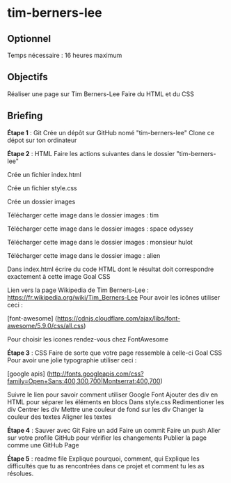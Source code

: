 # tim-berners-lee

## Optionnel
Temps nécessaire : 16 heures maximum

## Objectifs
Réaliser une page sur Tim Berners-Lee
Faire du HTML et du CSS

## Briefing

__Étape 1__ : Git
Crée un dépôt sur GitHub nomé "tim-berners-lee"
Clone ce dépot sur ton ordinateur

__Étape 2__ : HTML
Faire les actions suivantes dans le dossier "tim-berners-lee"

Crée un fichier index.html

Crée un fichier style.css

Crée un dossier images

Télécharger cette image dans le dossier images : tim

Télécharger cette image dans le dossier images : space odyssey

Télécharger cette image dans le dossier images : monsieur hulot

Télécharger cette image dans le dossier image : alien

Dans index.html écrire du code HTML dont le résultat doit correspondre exactement à cette image Goal CSS

Lien vers la page Wikipedia de Tim Berners-Lee : https://fr.wikipedia.org/wiki/Tim_Berners-Lee
Pour avoir les icônes utiliser ceci :

[font-awesome] (https://cdnjs.cloudflare.com/ajax/libs/font-awesome/5.9.0/css/all.css)

Pour choisir les icones rendez-vous chez FontAwesome

__Étape 3__ : CSS
Faire de sorte que votre page ressemble à celle-ci Goal CSS
Pour avoir une jolie typographie utiliser ceci :

[google apis] (http://fonts.googleapis.com/css?family=Open+Sans:400,300,700|Montserrat:400,700)

Suivre le lien pour savoir comment utiliser Google Font
Ajouter des div en HTML pour séparer les éléments en blocs
Dans style.css
Redimentioner les div
Centrer les div
Mettre une couleur de fond sur les div
Changer la couleur des textes
Aligner les textes

__Étape 4__ : Sauver avec Git
Faire un add
Faire un commit
Faire un push
Aller sur votre profile GitHub pour vérifier les changements
Publier la page comme une GitHub Page

__Étape 5__ : readme file
Explique pourquoi, comment, qui
Explique les difficultés que tu as rencontrées dans ce projet et comment tu les as résolues.
